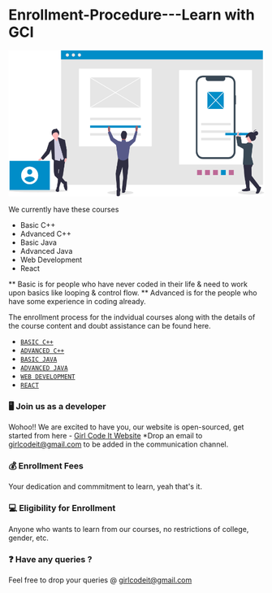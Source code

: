# Enrollment-Procedure---Learn with GCI

![](https://github.com/Girl-Code-It/Enrollment-Procedure---Join-GCI-/raw/master/assets/about.png)

We currently have these courses

- Basic C++
- Advanced C++
- Basic Java
- Advanced Java
- Web Development
- React

** Basic is for people who have never coded in their life & need to work upon basics like looping & control flow.
** Advanced is for the people who have some experience in coding already.

The enrollment process for the indvidual courses along with the details of the course content and doubt assistance can be found here.

- [`BASIC C++`](https://github.com/Girl-Code-It/Beginner-CPP-Course-Enrollment)
- [`ADVANCED C++`](https://github.com/Girl-Code-It/Data-Structures-Algorithms-in-CPP-Course-Enrollment)
- [`BASIC JAVA`](https://github.com/Girl-Code-It/Beginner-Java-Course-Enrollment)
- [`ADVANCED JAVA`](https://github.com/Girl-Code-It/Data-Structures-Algorithms-in-Java-Course-Enrollment)
- [`WEB DEVELOPMENT`](https://github.com/Girl-Code-It/Basic-Front-End-Web-Development-Course-Enrollment)
- [`REACT`](https://github.com/Girl-Code-It/ReactJS-Course-Enrollment)

### 🖥 Join us as a developer

Wohoo!! We are excited to have you, our website is open-sourced, get started from here - [Girl Code It Website](https://github.com/Girl-Code-It/Girl-Code-It-Website-Frontend)
*Drop an email to girlcodeit@gmail.com to be added in the communication channel.

### 💰 Enrollment Fees

Your dedication and commmitment to learn, yeah that's it.

### 💻 Eligibility for Enrollment

Anyone who wants to learn from our courses, no restrictions of college, gender, etc.

### ❓ Have any queries ?

Feel free to drop your queries @ girlcodeit@gmail.com

